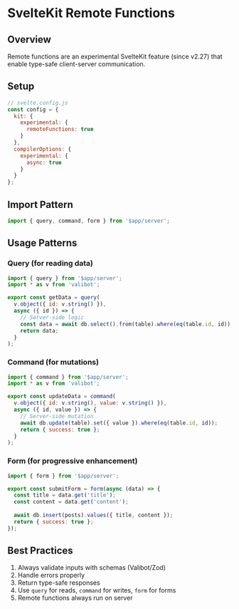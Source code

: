 # SvelteKit Remote Functions

## Overview
Remote functions are an experimental SvelteKit feature (since v2.27) that enable type-safe client-server communication.

## Setup
```javascript
// svelte.config.js
const config = {
  kit: {
    experimental: {
      remoteFunctions: true
    }
  },
  compilerOptions: {
    experimental: {
      async: true
    }
  }
};
```

## Import Pattern
```javascript
import { query, command, form } from '$app/server';
```

## Usage Patterns

### Query (for reading data)
```javascript
import { query } from '$app/server';
import * as v from 'valibot';

export const getData = query(
  v.object({ id: v.string() }),
  async ({ id }) => {
    // Server-side logic
    const data = await db.select().from(table).where(eq(table.id, id));
    return data;
  }
);
```

### Command (for mutations)
```javascript
import { command } from '$app/server';
import * as v from 'valibot';

export const updateData = command(
  v.object({ id: v.string(), value: v.string() }),
  async ({ id, value }) => {
    // Server-side mutation
    await db.update(table).set({ value }).where(eq(table.id, id));
    return { success: true };
  }
);
```

### Form (for progressive enhancement)
```javascript
import { form } from '$app/server';

export const submitForm = form(async (data) => {
  const title = data.get('title');
  const content = data.get('content');
  
  await db.insert(posts).values({ title, content });
  return { success: true };
});
```

## Best Practices
1. Always validate inputs with schemas (Valibot/Zod)
2. Handle errors properly
3. Return type-safe responses
4. Use `query` for reads, `command` for writes, `form` for forms
5. Remote functions always run on server